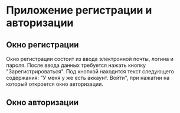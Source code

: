 # Приложение регистрации и авторизации
## Окно регистрации
Окно регистрации состоит из ввода электронной почты, логина и пароля.
После ввода данных требуется нажать кнопку "Зарегистрироваться".
Под кнопкой находится текст следующего содержания: "У меня у же есть аккаунт. Войти", 
при нажатии на который откроется окно авторизации. 
## Окно авторизации
